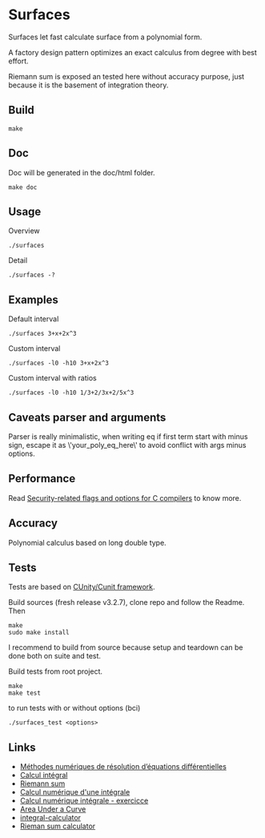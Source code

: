 # Surfaces

Surfaces let fast calculate surface from a polynomial form.  

A factory design pattern optimizes an exact calculus from degree with best effort.  

Riemann sum is exposed an tested here without accuracy purpose, just because it is the basement of integration theory.  
  
## Build

``` 
make
```

## Doc
Doc will be generated in the doc/html folder.

``` 
make doc
```

## Usage

Overview
``` 
./surfaces 
```
Detail
```
./surfaces -?
```

## Examples
Default interval
```
./surfaces 3+x+2x^3
```
Custom interval
```
./surfaces -l0 -h10 3+x+2x^3
```
Custom interval with ratios
```
./surfaces -l0 -h10 1/3+2/3x+2/5x^3
```

## Caveats parser and arguments

Parser is really minimalistic, when writing eq if first term start with minus sign, escape it as \\'your_poly_eq_here\\' to avoid conflict with args minus options.

## Performance

Read [Security-related flags and options for C compilers](https://airbus-seclab.github.io/c-compiler-security/) to know more.

## Accuracy

Polynomial calculus based on long double type.  

## Tests

Tests are based on [CUnity/Cunit framework](https://gitlab.com/cunity/cunit).  

Build sources (fresh release v3.2.7), clone repo and follow the Readme.  
Then
``` 
make
sudo make install
```
I recommend to build from source because setup and teardown can be done both on suite and test.

Build tests from root project.  

``` 
make
make test
```
to run tests with or without options (bci)
``` 
./surfaces_test <options>
```

## Links

* [Méthodes numériques de résolution d’équations différentielles](https://www.fresnel.fr/perso/stout/Anal_numer/Cours4.pdf)
* [Calcul intégral](https://lyceesgisors.spip.ac-rouen.fr/IMG/pdf/integration-2.pdf)
* [Riemann sum](https://en.wikipedia.org/wiki/Riemann_sum)
* [Calcul numérique d'une intégrale](https://fr.wikipedia.org/wiki/Calcul_num%C3%A9rique_d%27une_int%C3%A9grale)
* [Calcul numérique intégrale - exercicce](https://ressources.unisciel.fr/ramses/517-3-calcul-integral/co/fe701_1.html)
* [Area Under a Curve](https://revisionmaths.com/advanced-level-maths-revision/pure-maths/calculus/area-under-curve)
* [integral-calculator](https://github.com/arasgungore/integral-calculator)
* [Rieman sum calculator](https://www.emathhelp.net/calculators/calculus-2/riemann-sum-calculator/?f=x%5E3+%2B+0.5x+%2B+3&a=0&b=5&n=4&type=mid)